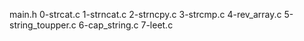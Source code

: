 main.h 0-strcat.c 1-strncat.c 2-strncpy.c 3-strcmp.c 4-rev_array.c 5-string_toupper.c 6-cap_string.c 7-leet.c
